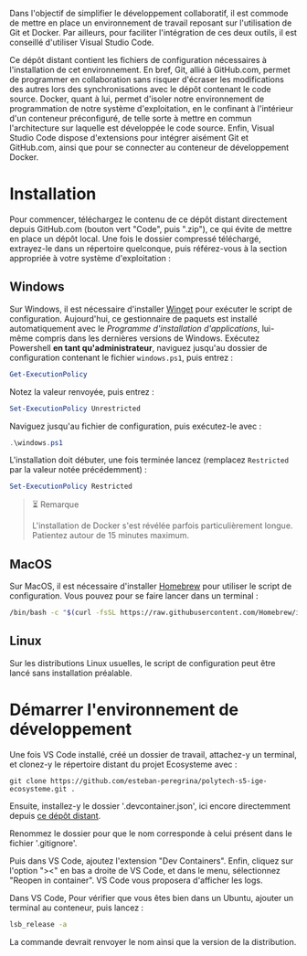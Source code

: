 Dans l'objectif de simplifier le développement collaboratif, il est commode de mettre en place un environnement de travail reposant sur l'utilisation de Git et Docker.
Par ailleurs, pour faciliter l'intégration de ces deux outils, il est conseillé d'utiliser Visual Studio Code.

Ce dépôt distant contient les fichiers de configuration nécessaires à l'installation de cet environnement.
En bref, Git, allié à GitHub.com, permet de programmer en collaboration sans risquer d'écraser les modifications des autres lors des synchronisations avec le dépôt contenant le code source.
Docker, quant à lui, permet d'isoler notre environnement de programmation de notre système d'exploitation, en le confinant à l'intérieur d'un conteneur préconfiguré, de telle sorte à mettre en commun l'architecture sur laquelle est développée le code source.
Enfin, Visual Studio Code dispose d'extensions pour intégrer aisément Git et GitHub.com, ainsi que pour se connecter au conteneur de développement Docker.

# Installation
Pour commencer, téléchargez le contenu de ce dépôt distant directement depuis GitHub.com (bouton vert "Code", puis ".zip"), ce qui évite de mettre en place un dépôt local.
Une fois le dossier compressé téléchargé, extrayez-le dans un répertoire quelconque, puis référez-vous à la section appropriée à votre système d'exploitation :

## Windows
Sur Windows, il est nécessaire d'installer [Winget](https://learn.microsoft.com/fr-fr/windows/package-manager/winget/) pour exécuter le script de configuration.
Aujourd'hui, ce gestionnaire de paquets est installé automatiquement avec le *Programme d'installation d'applications*, lui-même compris dans les dernières versions de Windows.
Exécutez Powershell **en tant qu'administrateur**, naviguez jusqu'au dossier de configuration contenant le fichier `windows.ps1`, puis entrez :
```powershell
Get-ExecutionPolicy
```
Notez la valeur renvoyée, puis entrez :
```powershell
Set-ExecutionPolicy Unrestricted
```
Naviguez jusqu'au fichier de configuration, puis exécutez-le avec :
```powershell
.\windows.ps1
```
L'installation doit débuter, une fois terminée lancez (remplacez `Restricted` par la valeur notée précédemment) :
```powershell
Set-ExecutionPolicy Restricted
```

> ⏳ Remarque
>
> L'installation de Docker s'est révélée parfois particulièrement longue. Patientez autour de 15 minutes maximum.

## MacOS
Sur MacOS, il est nécessaire d'installer [Homebrew](https://brew.sh) pour utiliser le script de configuration.
Vous pouvez pour se faire lancer dans un terminal : 
```bash
/bin/bash -c "$(curl -fsSL https://raw.githubusercontent.com/Homebrew/install/HEAD/install.sh)"
```

## Linux
Sur les distributions Linux usuelles, le script de configuration peut être lancé sans installation préalable.

# Démarrer l'environnement de développement
Une fois VS Code installé, créé un dossier de travail, attachez-y un terminal, et clonez-y le répertoire distant du projet Ecosysteme avec :
```
git clone https://github.com/esteban-peregrina/polytech-s5-ige-ecosysteme.git .
```
Ensuite, installez-y le dossier '.devcontainer.json', ici encore directemment depuis [ce dépôt distant](https://github.com/esteban-peregrina/.devcontainer.git).

Renommez le dossier pour que le nom corresponde à celui présent dans le fichier '.gitignore'.

Puis dans VS Code, ajoutez l'extension "Dev Containers".
Enfin, cliquez sur l'option "><" en bas a droite de VS Code, et dans le menu, sélectionnez "Reopen in container". VS Code vous proposera d'afficher les logs.

Dans VS Code, Pour vérifier que vous êtes bien dans un Ubuntu, ajouter un terminal au conteneur, puis lancez :
```bash
lsb_release -a
```
La commande devrait renvoyer le nom ainsi que la version de la distribution.